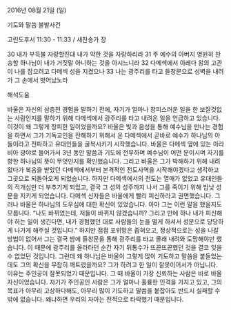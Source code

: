 2016년 08월 21일 (일)

기도와 말씀 불발사건 



고린도후서 11:30 - 11:33 / 새찬송가  장


30 내가 부득불 자랑할진대 내가 약한 것을 자랑하리라
31 주 예수의 아버지 영원히 찬송할 하나님이 내가 거짓말 아니하는 것을 아시느니라
32 다메섹에서 아레다 왕의 고관이 나를 잡으려고 다메섹 성을 지켰으나
33 나는 광주리를 타고 들창문으로 성벽을 내려가 그 손에서 벗어났노라

해석도움





바울은 자신의 삼층천 경험을 말하기 전에, 자기가 얼마나 창피스러운 일을 한 보잘것없는 사람인지를 말하기 위해 다메섹에서 광주리를 타고 내려온 일을 언급하고 있습니다. 이것이 왜 그렇게 창피한 일이었을까요? 바울은 빛과 음성을 통해 예수님을 만나는 경험을 하면서 그가 기독교인을 잔해하기 위해서 온 다메섹에서 곧바로 예수가 하나님의 아들이라고 전파하고 유대인들을 굴복시키기 시작했습니다. 바울은 다메섹 옆에 있는 아라비아 광야로 들어가서 3년 동안 말씀과 기도에 전무하며 예수님이 어떤 분이시며 자기를 향한 하나님의 뜻이 무엇인지를 확인했습니다. 그리고 바울은 그가 박해하기 위해 내려왔다가 복음을 받았던 다메섹에서부터 본격적인 전도사역을 시작해야겠다고 생각하고 그곳으로 되돌아오게 되었습니다. 하지만 다메섹에서의 전도는 열매가 없었고 유대인들의 적개심만 더 부추기게 되었고, 결국 그 성의 성주까지 나서 그를 죽이기 위해 밤낮 성문을 지키게 되었습니다. 다메섹 신자들은 바울에게 빨리 피신하라고 권면했습니다. 그러나 바울은 하나님의 도우심에 대한 확신이 있었습니다. 아마 그는 이런 말을 했을지도 모릅니다. “나도 바뀌었는데, 저들이 바뀌지 않겠습니까? 그리고 만에 하나 내가 피신해야 하는 일이 생긴다면, 내가 경험했던 대로 사람들의 눈을 멀게 하셔서 성문으로 당당하게 나가게 해주실 것입니다.” 하지만 점점 포위망은 좁혀오고, 정상적으로는 성을 나갈 방법이 없어서 그는 결국 밤에 들창문을 통해 광주리를 타고 몰래 내려와 도망해야만 했습니다. 이 때문에 광주리를 올라타던 순간 자기 뒤통수가 뜨끈뜨끈했던 것을 결코 잊을 수 없었던 것입니다.
그런데 왜 하나님은 바울이 그렇게 많이 기도하고 말씀을 붙들었는데도 그의 확신을 무참히 깨트렸을까요? 그가 하려고 한 일이 잘못이어서가 아닙니다. 이유는 주인공이 잘못되었기 때문입니다. 그 때 바울이 가장 신뢰하는 사람은 바로 바울 자신이었습니다. 자기가 주인공인 사람은 그가 얼마나 훌륭한 인격을 가지고 있고, 그의 목표가 아무리 고상하다해도, 아무리 많이 기도하고 말씀을 붙잡아도 반드시 실패할 수밖에 없습니다. 왜냐하면 우리의 자아는 전적으로 타락했기 때문입니다.